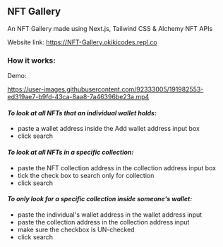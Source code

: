 ## NFT Gallery

An NFT Gallery made using Next.js, Tailwind CSS & Alchemy NFT APIs

Website link: https://NFT-Gallery.okikicodes.repl.co 
<!-- - The website is currently only adapted to computer screens and not mobile screens) -->

### How it works:

Demo: 

https://user-images.githubusercontent.com/92333005/191982553-ed319ae7-b9fd-43ca-8aa8-7a46396be23a.mp4


#### *To look at all NFTs that an individual wallet holds:*

- paste a wallet address inside the Add wallet address input box
- click search

#### *To look at all NFTs in a specific collection:*

- paste the NFT collection address in the collection address input box
- tick the check box to search only for collection
- click search

####  *To only look for a specific collection inside someone's wallet:* 

- paste the individual's wallet address in the wallet address input
- paste the collection address in the collection address input
- make sure the checkbox is UN-checked
- click search
